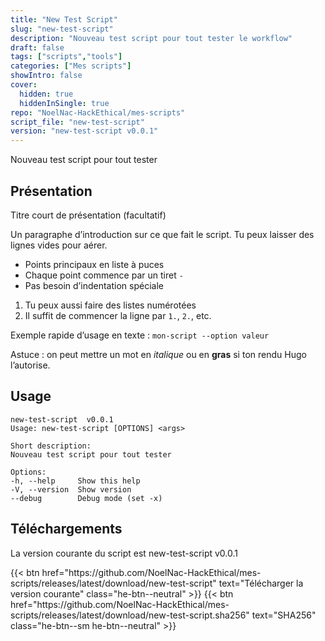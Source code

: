 ```yaml
---
title: "New Test Script"
slug: "new-test-script"
description: "Nouveau test script pour tout tester le workflow"
draft: false
tags: ["scripts","tools"]
categories: ["Mes scripts"]
showIntro: false
cover:
  hidden: true
  hiddenInSingle: true
repo: "NoelNac-HackEthical/mes-scripts"
script_file: "new-test-script"
version: "new-test-script v0.0.1"
---
```


Nouveau test script pour tout tester

## Présentation

Titre court de présentation (facultatif)

Un paragraphe d’introduction sur ce que fait le script.
Tu peux laisser des lignes vides pour aérer.

- Points principaux en liste à puces
- Chaque point commence par un tiret `-`
- Pas besoin d’indentation spéciale

1. Tu peux aussi faire des listes numérotées
2. Il suffit de commencer la ligne par `1.`, `2.`, etc.

Exemple rapide d’usage en texte :
`mon-script --option valeur`

Astuce : on peut mettre un mot en *italique* ou en **gras** si ton rendu Hugo l’autorise.

## Usage

```
new-test-script  v0.0.1
Usage: new-test-script [OPTIONS] <args>

Short description:
Nouveau test script pour tout tester

Options:
-h, --help     Show this help
-V, --version  Show version
--debug        Debug mode (set -x)
```

## Téléchargements

La version courante du script est new-test-script v0.0.1

<div class="dl-row">
  {{< btn href="https://github.com/NoelNac-HackEthical/mes-scripts/releases/latest/download/new-test-script" text="Télécharger la version courante" class="he-btn--neutral" >}}
  {{< btn href="https://github.com/NoelNac-HackEthical/mes-scripts/releases/latest/download/new-test-script.sha256" text="SHA256" class="he-btn--sm he-btn--neutral" >}}
</div>

